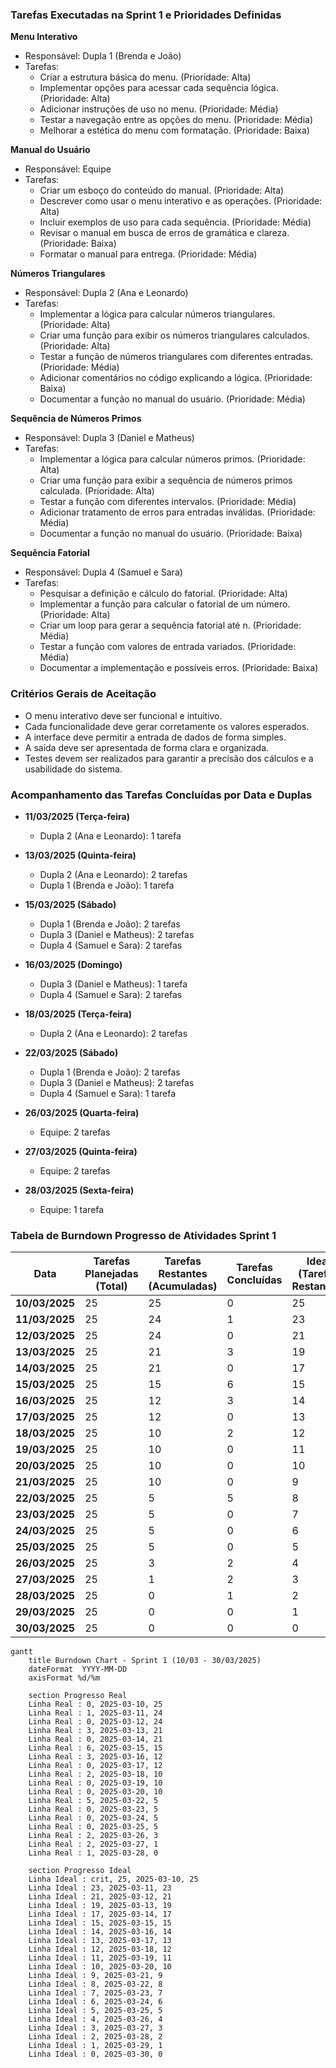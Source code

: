 ### **Tarefas Executadas na Sprint 1 e Prioridades Definidas**

**Menu Interativo**
+ Responsável: Dupla 1 (Brenda e João)
+ Tarefas:
  - Criar a estrutura básica do menu. (Prioridade: Alta)
  - Implementar opções para acessar cada sequência lógica. (Prioridade: Alta)
  - Adicionar instruções de uso no menu. (Prioridade: Média)
  - Testar a navegação entre as opções do menu. (Prioridade: Média)
  - Melhorar a estética do menu com formatação. (Prioridade: Baixa)

**Manual do Usuário**
+ Responsável: Equipe
+ Tarefas:
  - Criar um esboço do conteúdo do manual. (Prioridade: Alta)
  - Descrever como usar o menu interativo e as operações. (Prioridade: Alta)
  - Incluir exemplos de uso para cada sequência. (Prioridade: Média)
  - Revisar o manual em busca de erros de gramática e clareza. (Prioridade: Baixa)
  - Formatar o manual para entrega. (Prioridade: Média)
     
**Números Triangulares**
+ Responsável: Dupla 2 (Ana e Leonardo)
+ Tarefas:
  - Implementar a lógica para calcular números triangulares. (Prioridade: Alta)
  - Criar uma função para exibir os números triangulares calculados. (Prioridade: Alta)
  - Testar a função de números triangulares com diferentes entradas. (Prioridade: Média)
  - Adicionar comentários no código explicando a lógica. (Prioridade: Baixa)
  - Documentar a função no manual do usuário. (Prioridade: Média)
 
**Sequência de Números Primos**
+ Responsável: Dupla 3 (Daniel e Matheus)
+ Tarefas:
  - Implementar a lógica para calcular números primos. (Prioridade: Alta)
  - Criar uma função para exibir a sequência de números primos calculada. (Prioridade: Alta)
  - Testar a função com diferentes intervalos. (Prioridade: Média)
  - Adicionar tratamento de erros para entradas inválidas. (Prioridade: Média)
  - Documentar a função no manual do usuário. (Prioridade: Baixa)
 
**Sequência Fatorial**
+ Responsável: Dupla 4 (Samuel e Sara)
+ Tarefas:
  - Pesquisar a definição e cálculo do fatorial. (Prioridade: Alta)
  - Implementar a função para calcular o fatorial de um número. (Prioridade: Alta)
  - Criar um loop para gerar a sequência fatorial até n. (Prioridade: Média)
  - Testar a função com valores de entrada variados. (Prioridade: Média)
  - Documentar a implementação e possíveis erros. (Prioridade: Baixa)

### **Critérios Gerais de Aceitação**
+ O menu interativo deve ser funcional e intuitivo.
+ Cada funcionalidade deve gerar corretamente os valores esperados.
+ A interface deve permitir a entrada de dados de forma simples.
+ A saída deve ser apresentada de forma clara e organizada.
+ Testes devem ser realizados para garantir a precisão dos cálculos e a usabilidade do sistema.

### **Acompanhamento das Tarefas Concluídas por Data e Duplas**

+ **11/03/2025 (Terça-feira)**
  - Dupla 2 (Ana e Leonardo): 1 tarefa
  
+ **13/03/2025 (Quinta-feira)**
  - Dupla 2 (Ana e Leonardo): 2 tarefas
  - Dupla 1 (Brenda e João): 1 tarefa

+ **15/03/2025 (Sábado)**
  - Dupla 1 (Brenda e João): 2 tarefas
  - Dupla 3 (Daniel e Matheus): 2 tarefas
  - Dupla 4 (Samuel e Sara): 2 tarefas

+ **16/03/2025 (Domingo)**
  - Dupla 3 (Daniel e Matheus): 1 tarefa
  - Dupla 4 (Samuel e Sara): 2 tarefas

+ **18/03/2025 (Terça-feira)**
  - Dupla 2 (Ana e Leonardo): 2 tarefas

+ **22/03/2025 (Sábado)**
  - Dupla 1 (Brenda e João): 2 tarefas
  - Dupla 3 (Daniel e Matheus): 2 tarefas
  - Dupla 4 (Samuel e Sara): 1 tarefa
    
+ **26/03/2025 (Quarta-feira)**
  - Equipe: 2 tarefas

+ **27/03/2025 (Quinta-feira)**
  - Equipe: 2 tarefas

+ **28/03/2025 (Sexta-feira)**
  - Equipe: 1 tarefa

### **Tabela de Burndown Progresso de Atividades Sprint 1**

| **Data**   	| **Tarefas Planejadas (Total)** | **Tarefas Restantes (Acumuladas)** | **Tarefas Concluídas** | **Ideal (Tarefas Restantes)** |
|----------------|--------------------------------|------------------------------------|------------------------|------------------------------|
| **10/03/2025** | 25                         	| 25                             	| 0                  	| 25                       	|
| **11/03/2025** | 25                         	| 24                             	| 1                  	| 23                       	|
| **12/03/2025** | 25                         	| 24                             	| 0                  	| 21                       	|
| **13/03/2025** | 25                         	| 21                             	| 3                  	| 19                       	|
| **14/03/2025** | 25                         	| 21                             	| 0                  	| 17                       	|
| **15/03/2025** | 25                         	| 15                             	| 6                  	| 15                       	|
| **16/03/2025** | 25                         	| 12                             	| 3                  	| 14                       	|
| **17/03/2025** | 25                         	| 12                             	| 0                  	| 13                       	|
| **18/03/2025** | 25                         	| 10                             	| 2                  	| 12                       	|
| **19/03/2025** | 25                         	| 10                             	| 0                  	| 11                       	|
| **20/03/2025** | 25                         	| 10                             	| 0                  	| 10                       	|
| **21/03/2025** | 25                         	| 10                             	| 0                  	| 9                        	|
| **22/03/2025** | 25                         	| 5                              	| 5                  	| 8                        	|
| **23/03/2025** | 25                         	| 5                              	| 0                  	| 7                        	|
| **24/03/2025** | 25                         	| 5                              	| 0                  	| 6                        	|
| **25/03/2025** | 25                         	| 5                              	| 0                  	| 5                        	|
| **26/03/2025** | 25                         	| 3                              	| 2                  	| 4                        	|
| **27/03/2025** | 25                         	| 1                              	| 2                  	| 3                        	|
| **28/03/2025** | 25                         	| 0                              	| 1                  	| 2                        	|
| **29/03/2025** | 25                         	| 0                              	| 0                  	| 1                        	|
| **30/03/2025** | 25                         	| 0                              	| 0                  	| 0                       


```mermaid
gantt
    title Burndown Chart - Sprint 1 (10/03 - 30/03/2025)
    dateFormat  YYYY-MM-DD
    axisFormat %d/%m
    
    section Progresso Real
    Linha Real : 0, 2025-03-10, 25
    Linha Real : 1, 2025-03-11, 24
    Linha Real : 0, 2025-03-12, 24
    Linha Real : 3, 2025-03-13, 21
    Linha Real : 0, 2025-03-14, 21
    Linha Real : 6, 2025-03-15, 15
    Linha Real : 3, 2025-03-16, 12
    Linha Real : 0, 2025-03-17, 12
    Linha Real : 2, 2025-03-18, 10
    Linha Real : 0, 2025-03-19, 10
    Linha Real : 0, 2025-03-20, 10
    Linha Real : 5, 2025-03-22, 5
    Linha Real : 0, 2025-03-23, 5
    Linha Real : 0, 2025-03-24, 5
    Linha Real : 0, 2025-03-25, 5
    Linha Real : 2, 2025-03-26, 3
    Linha Real : 2, 2025-03-27, 1
    Linha Real : 1, 2025-03-28, 0
    
    section Progresso Ideal
    Linha Ideal : crit, 25, 2025-03-10, 25
    Linha Ideal : 23, 2025-03-11, 23
    Linha Ideal : 21, 2025-03-12, 21
    Linha Ideal : 19, 2025-03-13, 19
    Linha Ideal : 17, 2025-03-14, 17
    Linha Ideal : 15, 2025-03-15, 15
    Linha Ideal : 14, 2025-03-16, 14
    Linha Ideal : 13, 2025-03-17, 13
    Linha Ideal : 12, 2025-03-18, 12
    Linha Ideal : 11, 2025-03-19, 11
    Linha Ideal : 10, 2025-03-20, 10
    Linha Ideal : 9, 2025-03-21, 9
    Linha Ideal : 8, 2025-03-22, 8
    Linha Ideal : 7, 2025-03-23, 7
    Linha Ideal : 6, 2025-03-24, 6
    Linha Ideal : 5, 2025-03-25, 5
    Linha Ideal : 4, 2025-03-26, 4
    Linha Ideal : 3, 2025-03-27, 3
    Linha Ideal : 2, 2025-03-28, 2
    Linha Ideal : 1, 2025-03-29, 1
    Linha Ideal : 0, 2025-03-30, 0
